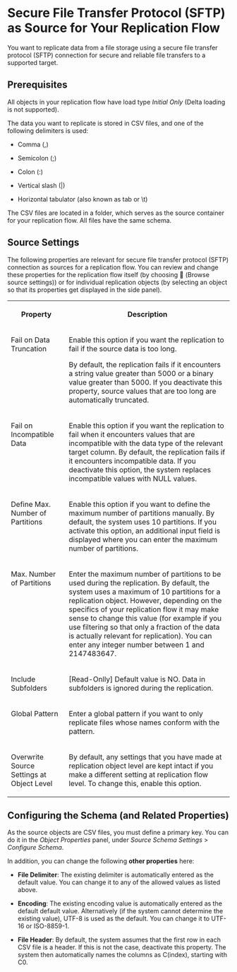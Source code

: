 <!-- loioa832ef4cee9d4d3aa1210869743b6173 -->

<link rel="stylesheet" type="text/css" href="../css/sap-icons.css"/>

# Secure File Transfer Protocol \(SFTP\) as Source for Your Replication Flow

You want to replicate data from a file storage using a secure file transfer protocol \(SFTP\) connection for secure and reliable file transfers to a supported target.



<a name="loioa832ef4cee9d4d3aa1210869743b6173__section_h24_wxl_lfc"/>

## Prerequisites

All objects in your replication flow have load type *Initial Only* \(Delta loading is not supported\).

The data you want to replicate is stored in CSV files, and one of the following delimiters is used:

-   Comma \(,\)

-   Semicolon \(;\)

-   Colon \(:\)

-   Vertical slash \(|\)

-   Horizontal tabulator \(also known as tab or \\t\)


The CSV files are located in a folder, which serves as the source container for your replication flow. All files have the same schema.



<a name="loioa832ef4cee9d4d3aa1210869743b6173__section_itl_fyl_lfc"/>

## Source Settings

The following properties are relevant for secure file transfer protocol \(SFTP\) connection as sources for a replication flow. You can review and change these properties for the replication flow itself \(by choosing <span class="FPA-icons-V3"></span> \(Browse source settings\)\) or for individual replication objects \(by selecting an object so that its properties get displayed in the side panel\).


<table>
<tr>
<th valign="top">

Property

</th>
<th valign="top">

Description

</th>
</tr>
<tr>
<td valign="top">

Fail on Data Truncation

</td>
<td valign="top">

Enable this option if you want the replication to fail if the source data is too long.

By default, the replication fails if it encounters a string value greater than 5000 or a binary value greater than 5000. If you deactivate this property, source values that are too long are automatically truncated.

</td>
</tr>
<tr>
<td valign="top">

Fail on Incompatible Data

</td>
<td valign="top">

Enable this option if you want the replication to fail when it encounters values that are incompatible with the data type of the relevant target column. By default, the replication fails if it encounters incompatible data. If you deactivate this option, the system replaces incompatible values with NULL values.

</td>
</tr>
<tr>
<td valign="top">

Define Max. Number of Partitions

</td>
<td valign="top">

Enable this option if you want to define the maximum number of partitions manually. By default, the system uses 10 partitions. If you activate this option, an additional input field is displayed where you can enter the maximum number of partitions.

</td>
</tr>
<tr>
<td valign="top">

Max. Number of Partitions

</td>
<td valign="top">

Enter the maximum number of partitions to be used during the replication. By default, the system uses a maximum of 10 partitions for a replication object. However, depending on the specifics of your replication flow it may make sense to change this value \(for example if you use filtering so that only a fraction of the data is actually relevant for replication\). You can enter any integer number between 1 and 2147483647.

</td>
</tr>
<tr>
<td valign="top">

Include Subfolders

</td>
<td valign="top">

\[Read-Onlly\] Default value is NO. Data in subfolders is ignored during the replication.

</td>
</tr>
<tr>
<td valign="top">

Global Pattern

</td>
<td valign="top">

Enter a global pattern if you want to only replicate files whose names conform with the pattern.

</td>
</tr>
<tr>
<td valign="top">

Overwrite Source Settings at Object Level

</td>
<td valign="top">

By default, any settings that you have made at replication object level are kept intact if you make a different setting at replication flow level. To change this, enable this option.

</td>
</tr>
</table>



<a name="loioa832ef4cee9d4d3aa1210869743b6173__section_yl2_3fm_lfc"/>

## Configuring the Schema \(and Related Properties\)

As the source objects are CSV files, you must define a primary key. You can do it in the *Object Properties* panel, under *Source Schema Settings* \> *Configure Schema*.

In addition, you can change the following **other properties** here:

-   **File Delimiter**: The existing delimiter is automatically entered as the default value. You can change it to any of the allowed values as listed above.

-   **Encoding**: The existing encoding value is automatically entered as the default default value. Alternatively \(if the system cannot determine the existing value\), UTF-8 is used as the default. You can change it to UTF-16 or ISO-8859-1.

-   **File Header**: By default, the system assumes that the first row in each CSV file is a header. If this is not the case, deactivate this property. The system then automatically names the columns as C\(index\), starting with C0.



